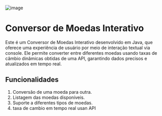 ![image](https://github.com/Nathanael-Tavares/Conversor_De_Moedas/assets/48325955/10341758-4f10-4c30-b654-9a97de6d6c4f)



# Conversor de Moedas Interativo

Este é um Conversor de Moedas Interativo desenvolvido em Java, que oferece uma experiência de usuário por meio de interação textual via console. Ele permite converter entre diferentes moedas usando taxas de câmbio dinâmicas obtidas de uma API, garantindo dados precisos e atualizados em tempo real.

## Funcionalidades

1. Conversão de uma moeda para outra.
2. Listagem das moedas disponíveis.
3. Suporte a diferentes tipos de moedas.
4. taxa de cambio em tempo real usan API
   





